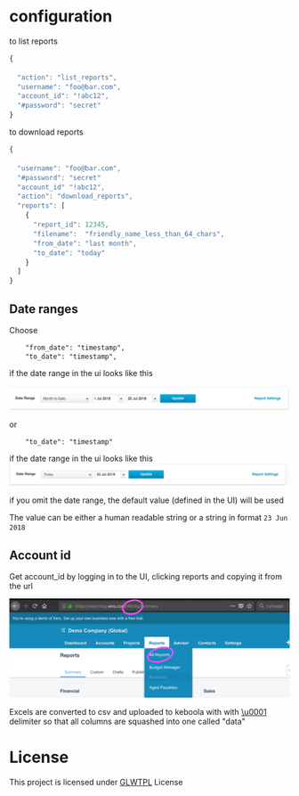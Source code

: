# configuration 

to list reports
```javascript
{

  "action": "list_reports",
  "username": "foo@bar.com",
  "account_id": "!abc12",
  "#password": "secret"
}
```

to download reports
```javascript
{

  "username": "foo@bar.com",
  "#password": "secret"
  "account_id" "!abc12",
  "action": "download_reports",
  "reports": [
    {
      "report_id": 12345,
      "filename":  "friendly_name_less_than_64_chars",
      "from_date": "last month",
      "to_date": "today"
    }
  ]
}
```

## Date ranges
Choose 
```
    "from_date": "timestamp",
    "to_date": "timestamp",
```

if the date range in the ui looks like this

![date_range_between](./media/date_range_between.png)

or

```
    "to_date": "timestamp" 
```
if the date range in the ui looks like this
![date_range_until](./media/date_range_until.png)


if you omit the date range, the default value (defined in the UI) will be used

The value can be either a human readable string or a string in format `23 Jun 2018`

## Account id
Get account_id by logging in to the UI, clicking reports and copying it from the url

![How to get account_id from xero ui](./media/xero_account_id_ui.png)

Excels are converted to csv and uploaded to keboola with with [\u0001](https://www.fileformat.info/info/unicode/char/0001/index.htm) delimiter so that all columns are squashed into one called "data"

# License
This project is licensed under [GLWTPL](https://github.com/me-shaon/GLWTPL/blob/master/LICENSE) License
